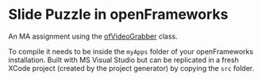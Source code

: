 # Slide Puzzle in openFrameworks

An MA assignment using the [ofVideoGrabber](http://openframeworks.cc/documentation/video/ofVideoGrabber/) class.

To compile it needs to be inside the `myApps` folder of your openFrameworks installation. Built with MS Visual Studio but can be replicated in a fresh XCode project (created by the project generator) by copying the `src` folder.

